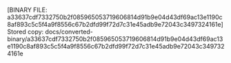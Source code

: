[BINARY FILE: a33637cdf7332750b2f085965053719606814d91b9e04d43df69ac13e1190c8af893c5c5f4a9f8556c67b2dfd99f72d7c31e45adb9e72043c3497324161e]
Stored copy: docs/converted-binary/a33637cdf7332750b2f085965053719606814d91b9e04d43df69ac13e1190c8af893c5c5f4a9f8556c67b2dfd99f72d7c31e45adb9e72043c3497324161e
